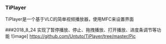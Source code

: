 ### TiPlayer
TiPlayer是一个基于VLC的简单视频播放器，使用MFC来设置界面

###2018_8_24
实现了暂停播放、停止、拖拽播放、打开播放、进度条调节等功能
![image] https://github.com/Untuto/TiPlayer/tree/master/Pic
